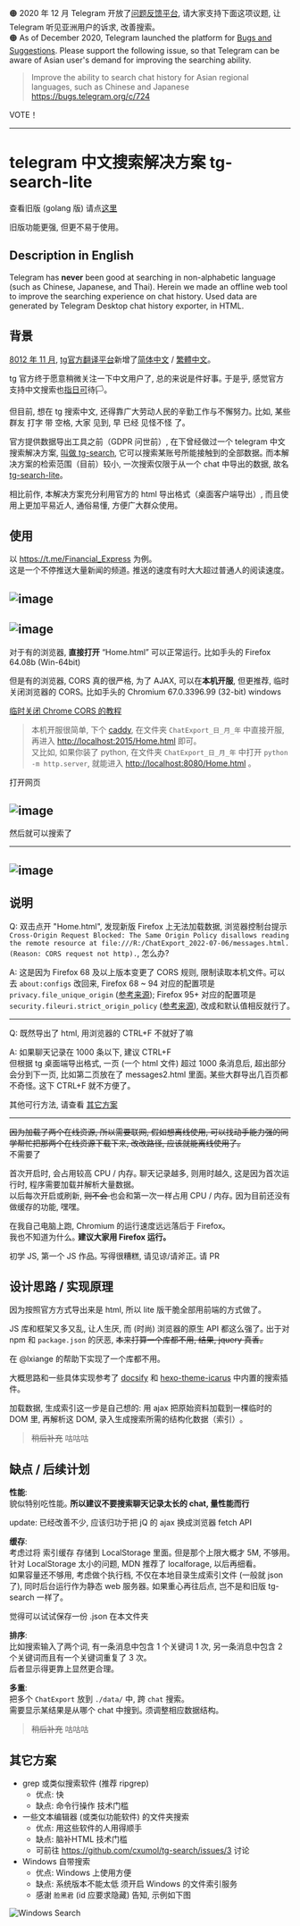 🟠 2020 年 12 月 Telegram 开放了[问题反馈平台](https://bugs.telegram.org), 请大家支持下面这项议题, 让 Telegram 听见亚洲用户的诉求, 改善搜索｡   
🟠 As of December 2020, Telegram launched the platform for [Bugs and Suggestions](https://bugs.telegram.org). Please support the following issue, so that Telegram can be aware of Asian user's demand for improving the searching ability.

> Improve the ability to search chat history for Asian regional languages, such as Chinese and Japanese  
> https://bugs.telegram.org/c/724

VOTE！

----

# telegram 中文搜索解决方案 tg-search-lite 

查看旧版 (golang 版) 请点[这里](https://github.com/cxumol/tg-search/tree/master)

旧版功能更强, 但更不易于使用｡ 

## Description in English

Telegram has **never** been good at searching in non-alphabetic language (such as Chinese, Japanese, and Thai). Herein we made an offline web tool to improve the searching experience on chat history. 
Used data are generated by Telegram Desktop chat history exporter, in HTML. 

## 背景

[8012 年 11 月](https://t.me/zh_CN/476), [tg官方翻译平台](https://translations.telegram.org/)新增了[简体中文](https://translations.telegram.org/zh-hans/) / [繁體中文](https://translations.telegram.org/zh-hant/)｡ 

tg 官方终于愿意稍微关注一下中文用户了, 总的来说是件好事｡ 于是乎, 感觉官方支持中文搜索也[指](https://i.jpg.dog/img/9550032bc2aa530fe04bdffafd4c47eb.jpg)[日](https://a.photo/images/2018/11/12/20181013225313_60687.jpg)[可](https://i.jpg.dog/img/8a94e5be988359f6a61e357345b85ee3.jpg)待🏳️｡ 

但目前, 想在 tg 搜索中文, 还得靠广大劳动人民的辛勤工作与不懈努力｡ 比如, 某些 群友 打字 带 空格, 大家 见到, 早 已经 见怪不怪 了｡ 

官方提供数据导出工具之前（GDPR 问世前）, 在下曾经做过一个 telegram 中文搜索解决方案,  [叫做 tg-search](https://github.com/cxumol/tg-search/blob/master/README.md),  它可以搜索某账号所能接触到的全部数据｡  而本解决方案的检索范围（目前）较小, 一次搜索仅限于从一个 chat 中导出的数据, 故名 [tg-search-lite](https://github.com/cxumol/tg-search/blob/lite/README.md)｡ 

相比前作, 本解决方案充分利用官方的 html 导出格式（桌面客户端导出）, 而且使用上更加平易近人, 通俗易懂, 方便广大群众使用｡ 

## 使用

以 <https://t.me/Financial_Express> 为例｡   
这是一个不停推送大量新闻的频道｡ 推送的速度有时大大超过普通人的阅读速度｡ 

![image](https://user-images.githubusercontent.com/8279655/48327046-781f5b00-e5f1-11e8-80c0-e4c157a512f1.png)
---
![image](https://user-images.githubusercontent.com/8279655/48326474-6daf9200-e5ee-11e8-8480-56a05897c564.png)
---
对于有的浏览器,  **直接打开** “Home.html” 可以正常运行｡ 比如手头的 Firefox 64.08b (Win-64bit)

但是有的浏览器,  CORS 真的很严格,  为了 AJAX,  可以在**本机开服**, 但更推荐, 临时关闭浏览器的 CORS｡ 比如手头的 Chromium 67.0.3396.99 (32-bit) windows

[临时关闭 Chrome CORS 的教程](https://github.com/zhongxia245/blog/issues/28)

> 本机开服很简单, 下个 [caddy](https://caddyserver.com/), 在文件夹 `ChatExport_日_月_年` 中直接开服,   再进入 <http://localhost:2015/Home.html> 即可｡   
> 又比如,  如果你装了 python,  在文件夹 `ChatExport_日_月_年` 中打开 `python -m http.server`, 就能进入 <http://localhost:8080/Home.html> ｡ 



打开网页

![image](https://user-images.githubusercontent.com/8279655/48327383-3d1e2700-e5f3-11e8-81c8-da6c8cd8ac23.png)
---

然后就可以搜索了

---
![image](https://user-images.githubusercontent.com/8279655/48326965-09420200-e5f1-11e8-912d-362e1ec20872.png)
---

## 说明

Q: 双击点开 "Home.html", 发现新版 Firefox 上无法加载数据, 浏览器控制台提示 `Cross-Origin Request Blocked: The Same Origin Policy disallows reading the remote resource at file:///R:/ChatExport_2022-07-06/messages.html. (Reason: CORS request not http).`, 怎么办? 

A: 这是因为 Firefox 68 及以上版本变更了 CORS 规则, 限制读取本机文件｡ 可以去 `about:configs` 改回来, Firefox 68 ~ 94 对应的配置项是 `privacy.file_unique_origin` ([参考来源](https://developer.mozilla.org/zh-CN/docs/Web/HTTP/CORS/Errors/CORSRequestNotHttp)); Firefox 95+ 对应的配置项是 `security.fileuri.strict_origin_policy` ([参考来源](https://www.reddit.com/r/firefox/comments/ro5z5y/is_privacyfile_unique_origin_gone/)), 改成和默认值相反就行了｡ 


---

Q: 既然导出了 html,  用浏览器的 CTRL+F 不就好了嘛

A: 如果聊天记录在 1000 条以下, 建议 CTRL+F    
但根据 tg 桌面端导出格式, 一页 (一个 html 文件) 超过 1000 条消息后, 超出部分会分到下一页, 比如第二页放在了 messages2.html 里面｡ 某些大群导出几百页都不奇怪｡  这下 CTRL+F 就不方便了｡

其他可行方法, 请查看 [其它方案](https://github.com/cxumol/tg-search#%E5%85%B6%E5%AE%83%E6%96%B9%E6%A1%88)

---

<del>因为加载了两个在线资源,  所以需要联网, 
假如想离线使用,  可以找动手能力强的同学帮忙把那两个在线资源下载下来, 改改路径,  应该就能离线使用了｡ </del>  
不需要了

首次开启时, 会占用较高 CPU / 内存｡ 聊天记录越多, 则用时越久, 这是因为首次运行时, 程序需要加载并解析大量数据｡  
以后每次开启或刷新, <del> 则不会 </del> 也会和第一次一样占用 CPU / 内存｡  因为目前还没有做缓存的功能, 嘿嘿｡ 


在我自己电脑上跑,  Chromium 的运行速度远远落后于 Firefox｡   
我也不知道为什么｡ **建议大家用 Firefox 运行｡** 

初学 JS, 第一个 JS 作品｡ 写得很糟糕, 请见谅/请斧正｡ 
请 PR

## 设计思路 / 实现原理

因为按照官方方式导出来是 html, 所以 lite 版干脆全部用前端的方式做了｡

JS 库和框架又多又乱, 让人生厌, 而 (时尚) 浏览器的原生 API 都这么强了｡ 出于对 npm 和 `package.json` 的厌恶, <del>本来打算一个库都不用, 结果, jquery 真香｡ </del>

在 @lxiange 的帮助下实现了一个库都不用｡ 

大概思路和一些具体实现参考了 [docsify](https://github.com/docsifyjs/docsify) 和 [hexo-theme-icarus](https://github.com/ppoffice/hexo-theme-icarus/) 中内置的搜索插件｡ 

加载数据, 生成索引这一步是自己想的: 用 ajax 把原始资料加载到一棵临时的 DOM 里, 再解析这 DOM, 录入生成搜索所需的结构化数据（索引）｡ 

> <del>稍后补充</del> 咕咕咕

## 缺点 / 后续计划

**性能**:  
貌似特别吃性能｡ **所以建议不要搜索聊天记录太长的 chat, 量性能而行** 

update:
已经改善不少, 应该归功于把 jQ 的 ajax 换成浏览器 fetch API 


**缓存**:  
考虑过将 索引缓存 存储到 LocalStorage 里面｡ 但是那个上限大概才 5M, 不够用｡  
针对 LocalStorage 太小的问题, MDN 推荐了 localforage, 以后再细看｡  
如果容量还不够用, 考虑做个执行档, 不仅在本地目录生成索引文件 (一般就 json 了), 同时后台运行作为静态 web 服务器｡ 
如果重心再往后点, 岂不是和旧版 tg-search 一样了｡ 

觉得可以试试保存一份 .json 在本文件夹

**排序**:  
比如搜索输入了两个词, 有一条消息中包含 1 个关键词 1 次, 另一条消息中包含 2 个关键词而且有一个关键词重复了 3 次｡   
后者显示得更靠上显然更合理｡ 

**多重**:   
把多个 `ChatExport` 放到 `./data/` 中, 跨 `chat` 搜索｡  
需要显示某结果是从哪个 chat 中搜到｡ 
须调整相应数据结构｡ 


> <del>稍后补充</del> 咕咕咕

## 其它方案

+ grep 或类似搜索软件 (推荐 ripgrep) 
  - 优点: 快
  - 缺点: 命令行操作 技术门槛 
+ 一些文本编辑器 (或类似功能软件) 的文件夹搜索
  - 优点: 用这些软件的人用得顺手
  - 缺点: 脑补HTML 技术门槛
  - 可前往 https://github.com/cxumol/tg-search/issues/3 讨论
+ Windows 自带搜索
  - 优点: Windows 上使用方便
  - 缺点: 系统版本不能太低 须开启 Windows 的文件索引服务
  - 感谢 `脸黑君` (id 应要求隐藏) 告知, 示例如下图
  
![Windows Search](https://user-images.githubusercontent.com/8279655/61477657-56694580-a9c2-11e9-85a9-a85d0c064872.png)


